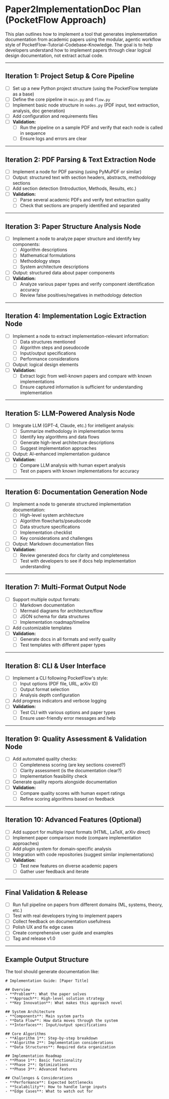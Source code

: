 # Paper2ImplementationDoc Plan (PocketFlow Approach)

This plan outlines how to implement a tool that generates implementation documentation from academic papers using the modular, agentic workflow style of PocketFlow-Tutorial-Codebase-Knowledge. The goal is to help developers understand how to implement papers through clear logical design documentation, not extract actual code.

---

## Iteration 1: Project Setup & Core Pipeline
- [ ] Set up a new Python project structure (using the PocketFlow template as a base)
- [ ] Define the core pipeline in `main.py` and `flow.py`
- [ ] Implement basic node structure in `nodes.py` (PDF input, text extraction, analysis, doc generation)
- [ ] Add configuration and requirements files
- [ ] **Validation:**
    - [ ] Run the pipeline on a sample PDF and verify that each node is called in sequence
    - [ ] Ensure logs and errors are clear

---

## Iteration 2: PDF Parsing & Text Extraction Node
- [ ] Implement a node for PDF parsing (using PyMuPDF or similar)
- [ ] Output: structured text with section headers, abstracts, methodology sections
- [ ] Add section detection (Introduction, Methods, Results, etc.)
- [ ] **Validation:**
    - [ ] Parse several academic PDFs and verify text extraction quality
    - [ ] Check that sections are properly identified and separated

---

## Iteration 3: Paper Structure Analysis Node
- [ ] Implement a node to analyze paper structure and identify key components:
    - [ ] Algorithm descriptions
    - [ ] Mathematical formulations
    - [ ] Methodology steps
    - [ ] System architecture descriptions
- [ ] Output: structured data about paper components
- [ ] **Validation:**
    - [ ] Analyze various paper types and verify component identification accuracy
    - [ ] Review false positives/negatives in methodology detection

---

## Iteration 4: Implementation Logic Extraction Node
- [ ] Implement a node to extract implementation-relevant information:
    - [ ] Data structures mentioned
    - [ ] Algorithm steps and pseudocode
    - [ ] Input/output specifications
    - [ ] Performance considerations
- [ ] Output: logical design elements
- [ ] **Validation:**
    - [ ] Extract logic from well-known papers and compare with known implementations
    - [ ] Ensure captured information is sufficient for understanding implementation

---

## Iteration 5: LLM-Powered Analysis Node
- [ ] Integrate LLM (GPT-4, Claude, etc.) for intelligent analysis:
    - [ ] Summarize methodology in implementation terms
    - [ ] Identify key algorithms and data flows
    - [ ] Generate high-level architecture descriptions
    - [ ] Suggest implementation approaches
- [ ] Output: AI-enhanced implementation guidance
- [ ] **Validation:**
    - [ ] Compare LLM analysis with human expert analysis
    - [ ] Test on papers with known implementations for accuracy

---

## Iteration 6: Documentation Generation Node
- [ ] Implement a node to generate structured implementation documentation:
    - [ ] High-level system architecture
    - [ ] Algorithm flowcharts/pseudocode
    - [ ] Data structure specifications
    - [ ] Implementation checklist
    - [ ] Key considerations and challenges
- [ ] Output: Markdown documentation files
- [ ] **Validation:**
    - [ ] Review generated docs for clarity and completeness
    - [ ] Test with developers to see if docs help implementation understanding

---

## Iteration 7: Multi-Format Output Node
- [ ] Support multiple output formats:
    - [ ] Markdown documentation
    - [ ] Mermaid diagrams for architecture/flow
    - [ ] JSON schema for data structures
    - [ ] Implementation roadmap/timeline
- [ ] Add customizable templates
- [ ] **Validation:**
    - [ ] Generate docs in all formats and verify quality
    - [ ] Test templates with different paper types

---

## Iteration 8: CLI & User Interface
- [ ] Implement a CLI following PocketFlow's style:
    - [ ] Input options (PDF file, URL, arXiv ID)
    - [ ] Output format selection
    - [ ] Analysis depth configuration
- [ ] Add progress indicators and verbose logging
- [ ] **Validation:**
    - [ ] Test CLI with various options and paper types
    - [ ] Ensure user-friendly error messages and help

---

## Iteration 9: Quality Assessment & Validation Node
- [ ] Add automated quality checks:
    - [ ] Completeness scoring (are key sections covered?)
    - [ ] Clarity assessment (is the documentation clear?)
    - [ ] Implementation feasibility check
- [ ] Generate quality reports alongside documentation
- [ ] **Validation:**
    - [ ] Compare quality scores with human expert ratings
    - [ ] Refine scoring algorithms based on feedback

---

## Iteration 10: Advanced Features (Optional)
- [ ] Add support for multiple input formats (HTML, LaTeX, arXiv direct)
- [ ] Implement paper comparison mode (compare implementation approaches)
- [ ] Add plugin system for domain-specific analysis
- [ ] Integration with code repositories (suggest similar implementations)
- [ ] **Validation:**
    - [ ] Test new features on diverse academic papers
    - [ ] Gather user feedback and iterate

---

## Final Validation & Release
- [ ] Run full pipeline on papers from different domains (ML, systems, theory, etc.)
- [ ] Test with real developers trying to implement papers
- [ ] Collect feedback on documentation usefulness
- [ ] Polish UX and fix edge cases
- [ ] Create comprehensive user guide and examples
- [ ] Tag and release v1.0

---

## Example Output Structure
The tool should generate documentation like:

```
# Implementation Guide: [Paper Title]

## Overview
- **Problem**: What the paper solves
- **Approach**: High-level solution strategy
- **Key Innovation**: What makes this approach novel

## System Architecture
- **Components**: Main system parts
- **Data Flow**: How data moves through the system
- **Interfaces**: Input/output specifications

## Core Algorithms
- **Algorithm 1**: Step-by-step breakdown
- **Algorithm 2**: Implementation considerations
- **Data Structures**: Required data organization

## Implementation Roadmap
- **Phase 1**: Basic functionality
- **Phase 2**: Optimizations
- **Phase 3**: Advanced features

## Challenges & Considerations
- **Performance**: Expected bottlenecks
- **Scalability**: How to handle large inputs
- **Edge Cases**: What to watch out for 